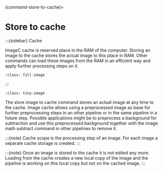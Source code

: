 
(command-store-to-cache)=
# Store to cache

:::{sidebar} Cache

ImageC cache is reserved place in the RAM of the computer.
Storing an image to the cache stores the actual image to this place in RAM.
Other commands can load these images from the RAM in an efficient way and apply further processing steps on it.

```{figure} images/store_to_cache.drawio.svg
:class: full-image
```

:::

```{figure} images/image_math_screenshot.png
:class: tiny-image
```

The store image to cache command stores an actual image at any time to the cache.
Image cache allows using a preprocessed image as base for further preprocessing steps in an other pipeline or in the same pipeline in a future step.
Possible applications might be to preprocess a background for subtraction and use this preprocessed background together with the image math subtract command in other pipelines to remove it.

:::{note}
Cache scope is the processing step of an image. For each image a separate cache storage is created.
:::

:::{note}
Once an image is stored to the cache it is not edited any more. Loading from the cache creates a new local copy of the image and the pipeline is working on this local copy but not on the cached image.
:::